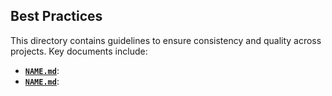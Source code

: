 
## Best Practices

This directory contains guidelines to ensure consistency and quality across projects. Key documents include:

- [**`NAME.md`**](./): 
- [**`NAME.md`**](./): 

